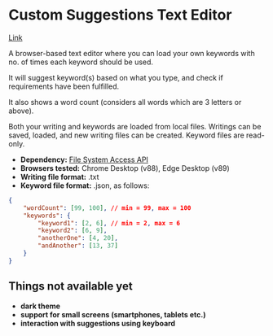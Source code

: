 # Custom Suggestions Text Editor

[Link](https://muhallilahnaf.github.io/content-scripts-editor/)

A browser-based text editor where you can load your own keywords with no. of times each keyword should be used.

It will suggest keyword(s) based on what you type, and check if requirements have been fulfilled.

It also shows a word count (considers all words which are 3 letters or above).

Both your writing and keywords are loaded from local files.
Writings can be saved, loaded, and new writing files can be created.
Keyword files are read-only.

- **Dependency:** [File System Access API](https://wicg.github.io/file-system-access/)
- **Browsers tested:** Chrome Desktop (v88), Edge Desktop (v89)
- **Writing file format:** .txt
- **Keyword file format:** .json, as follows:
```json
{
    "wordCount": [99, 100], // min = 99, max = 100
    "keywords": {
        "keyword1": [2, 6], // min = 2, max = 6
        "keyword2": [6, 9],
        "anotherOne": [4, 20],
        "andAnother": [13, 37]
    }
}
```

## Things not available yet

- **dark theme**
- **support for small screens (smartphones, tablets etc.)**
- **interaction with suggestions using keyboard**

